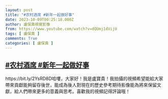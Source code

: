 ```yaml
---
layout: post
title: "#农村酒席 #新年一起做好事"
date: 2023-10-09T00:25:18.000Z
author: 盧保貴視覺影像
from: https://www.youtube.com/watch?v=dQUmj1dVijU
tags: [ 盧保貴 ]
comments: True
categories: [ 盧保貴 ]
---
```

<!--1696811118000-->
[#农村酒席 #新年一起做好事](https://www.youtube.com/watch?v=dQUmj1dVijU)
------

<div>
https://bit.ly/2YsRD8D哈嘍，大家好！我是盧寶貴！我拍攝的視頻希望能給大家帶來貢獻能夠留存後世，能成為後人對現在的歷史參考期待影像能為將來保留文獻，給人們帶來更多的意義與思考。喜歡我的視頻記得評論哦！
</div>
